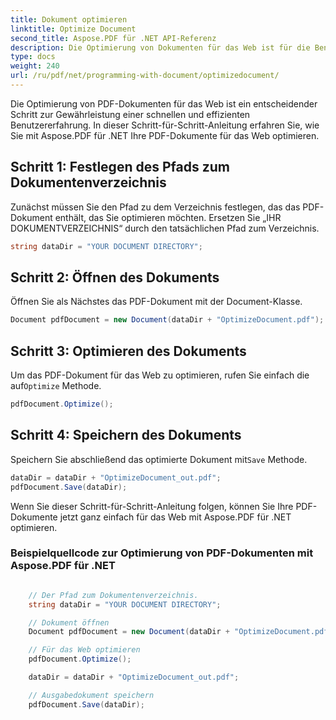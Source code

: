 ```yaml
---
title: Dokument optimieren
linktitle: Optimize Document
second_title: Aspose.PDF für .NET API-Referenz
description: Die Optimierung von Dokumenten für das Web ist für die Benutzererfahrung von entscheidender Bedeutung. Erfahren Sie in dieser Schritt-für-Schritt-Anleitung, wie Sie dies mit Aspose.PDF für .NET tun.
type: docs
weight: 240
url: /ru/pdf/net/programming-with-document/optimizedocument/
---
```

Die Optimierung von PDF-Dokumenten für das Web ist ein entscheidender Schritt zur Gewährleistung einer schnellen und effizienten Benutzererfahrung. In dieser Schritt-für-Schritt-Anleitung erfahren Sie, wie Sie mit Aspose.PDF für .NET Ihre PDF-Dokumente für das Web optimieren.

## Schritt 1: Festlegen des Pfads zum Dokumentenverzeichnis

Zunächst müssen Sie den Pfad zu dem Verzeichnis festlegen, das das PDF-Dokument enthält, das Sie optimieren möchten. Ersetzen Sie „IHR DOKUMENTVERZEICHNIS“ durch den tatsächlichen Pfad zum Verzeichnis.

```csharp
string dataDir = "YOUR DOCUMENT DIRECTORY";
```

## Schritt 2: Öffnen des Dokuments

Öffnen Sie als Nächstes das PDF-Dokument mit der Document-Klasse.

```csharp
Document pdfDocument = new Document(dataDir + "OptimizeDocument.pdf");
```

## Schritt 3: Optimieren des Dokuments

 Um das PDF-Dokument für das Web zu optimieren, rufen Sie einfach die auf`Optimize` Methode.

```csharp
pdfDocument.Optimize();
```

## Schritt 4: Speichern des Dokuments

 Speichern Sie abschließend das optimierte Dokument mit`Save` Methode.

```csharp
dataDir = dataDir + "OptimizeDocument_out.pdf";
pdfDocument.Save(dataDir);
```

Wenn Sie dieser Schritt-für-Schritt-Anleitung folgen, können Sie Ihre PDF-Dokumente jetzt ganz einfach für das Web mit Aspose.PDF für .NET optimieren.

### Beispielquellcode zur Optimierung von PDF-Dokumenten mit Aspose.PDF für .NET

```csharp

	// Der Pfad zum Dokumentenverzeichnis.
	string dataDir = "YOUR DOCUMENT DIRECTORY";

	// Dokument öffnen
	Document pdfDocument = new Document(dataDir + "OptimizeDocument.pdf");

	// Für das Web optimieren
	pdfDocument.Optimize();

	dataDir = dataDir + "OptimizeDocument_out.pdf";

	// Ausgabedokument speichern
	pdfDocument.Save(dataDir);

```
